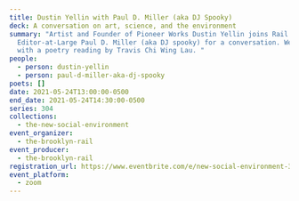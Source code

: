```yaml
---
title: Dustin Yellin with Paul D. Miller (aka DJ Spooky)
deck: A conversation on art, science, and the environment
summary: "Artist and Founder of Pioneer Works Dustin Yellin joins Rail
  Editor-at-Large Paul D. Miller (aka DJ spooky) for a conversation. We conclude
  with a poetry reading by Travis Chi Wing Lau. "
people:
  - person: dustin-yellin
  - person: paul-d-miller-aka-dj-spooky
poets: []
date: 2021-05-24T13:00:00-0500
end_date: 2021-05-24T14:30:00-0500
series: 304
collections:
  - the-new-social-environment
event_organizer:
  - the-brooklyn-rail
event_producer:
  - the-brooklyn-rail
registration_url: https://www.eventbrite.com/e/new-social-environment-304-dustin-yellin-with-paul-d-miller-tickets-156123193675
event_platform:
  - zoom
---
```

